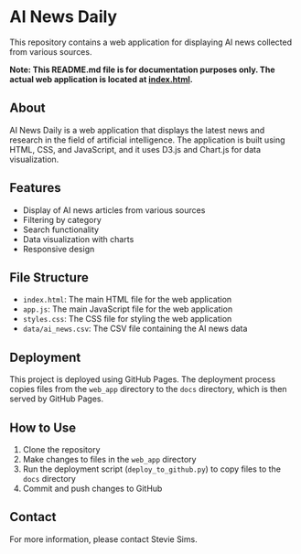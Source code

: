 # AI News Daily

This repository contains a web application for displaying AI news collected from various sources.

**Note: This README.md file is for documentation purposes only. The actual web application is located at [index.html](index.html).**

## About

AI News Daily is a web application that displays the latest news and research in the field of artificial intelligence. The application is built using HTML, CSS, and JavaScript, and it uses D3.js and Chart.js for data visualization.

## Features

- Display of AI news articles from various sources
- Filtering by category
- Search functionality
- Data visualization with charts
- Responsive design

## File Structure

- `index.html`: The main HTML file for the web application
- `app.js`: The main JavaScript file for the web application
- `styles.css`: The CSS file for styling the web application
- `data/ai_news.csv`: The CSV file containing the AI news data

## Deployment

This project is deployed using GitHub Pages. The deployment process copies files from the `web_app` directory to the `docs` directory, which is then served by GitHub Pages.

## How to Use

1. Clone the repository
2. Make changes to files in the `web_app` directory
3. Run the deployment script (`deploy_to_github.py`) to copy files to the `docs` directory
4. Commit and push changes to GitHub

## Contact

For more information, please contact Stevie Sims.
